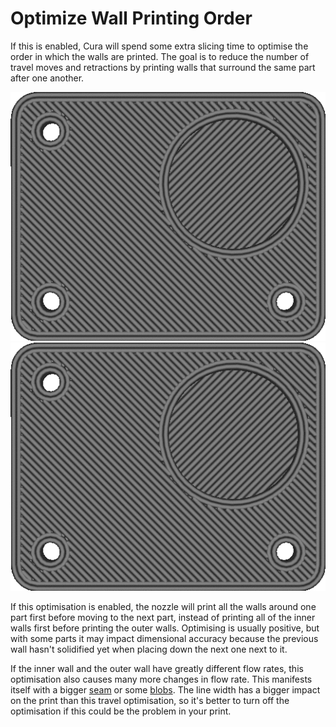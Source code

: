 Optimize Wall Printing Order
====
If this is enabled, Cura will spend some extra slicing time to optimise the order in which the walls are printed. The goal is to reduce the number of travel moves and retractions by printing walls that surround the same part after one another.


![Optimisation disabled](images/optimize_wall_printing_order_disabled.gif)
![Optimisation enabled](images/optimize_wall_printing_order_enabled.gif)

If this optimisation is enabled, the nozzle will print all the walls around one part first before moving to the next part, instead of printing all of the inner walls first before printing the outer walls. Optimising is usually positive, but with some parts it may impact dimensional accuracy because the previous wall hasn't solidified yet when placing down the next one next to it.

If the inner wall and the outer wall have greatly different flow rates, this optimisation also causes many more changes in flow rate. This manifests itself with a bigger [seam](../troubleshooting/seam.md) or some [blobs](../troubleshooting/blobs.md). The line width has a bigger impact on the print than this travel optimisation, so it's better to turn off the optimisation if this could be the problem in your print.